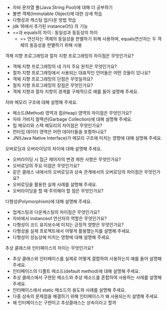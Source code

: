 - 자바 문자열 풀(Java String Pool)에 대해 더 공부하기 <br>
- 불변 객체(Immutable Object)에 대한 상세 학습 <br>
- 다형성과 캐스팅 업/다운 방법 학습 <br>
- jdk 16에서 추가된 instanceOf() 의 기능
- ==과 equals의 차이 : 동일성과 동등성의 차이
  - == 연산자는 객체의 동일성을 판별하기 위해 사용하며, equals연산자는 두 객체의 동등성을 판별하기 위해 사용

객체 지향 프로그래밍과 절차 지향 프로그래밍의 차이점은 무엇인가요? <br>
- 객체 지향 프로그래밍의 네 가지 주요 원칙은 무엇인가요?
- 절차 지향 프로그래밍에서 사용되는 대표적인 언어들은 어떤 것들이 있나요?
- 객체 지향 프로그래밍의 단점은 무엇일까요?
- 절차 지향 프로그래밍의 장점은 무엇인가요?
- 객체 지향과 절차 지향의 경계를 구체적으로 예를 들어 설명해 주세요.

자바 메모리 구조에 대해 설명해 주세요. <br>
- 메소드(Method) 영역과 힙(Heap) 영역의 차이점은 무엇인가요?
- 자바 가비지 컬렉션(Garbage Collection)에 대해 설명해 주세요.
- 힙 메모리와 스택 메모리의 차이점은 무엇인가요?
- 런타임 데이터 영역은 어떤 데이터들을 포함하나요?
- JNI(Java Native Interface)가 메모리 구조에 미치는 영향에 대해 설명해 주세요.

오버로딩과 오버라이딩의 차이에 대해 설명해 주세요. <br>
- 오버라이딩 시 접근 제어자의 변경 제한 사항은 무엇인가요?
- 오버로딩의 주요 이점은 무엇인가요?
- 같은 클래스 내에서의 오버로딩과 상속 관계에서의 오버로딩의 차이점은 무엇인가요?
- 오버로딩을 활용한 실제 사례를 설명해 주세요.
- 오버라이딩을 할 때 주의해야 할 점은 무엇인가요?

다형성(Polymorphism)에 대해 설명해 주세요.
- 업케스팅과 다운케스팅의 차이점은 무엇인가요?
- 자바에서 instanceof 연산자의 역할은 무엇인가요?
- 다형성이 코드 유지보수에 미치는 긍정적 영향은 무엇인가요?
- 다형성을 실제 프로젝트에서 어떻게 활용했는지를 설명해 주세요.
-  다형성이 성능상에 미치는 영향에 대해 설명해 주세요.

추상 클래스와 인터페이스의 차이는 무엇인가요?
- 추상 클래스와 인터페이스를 실제로 어떻게 결합하여 사용하는지 예를 들어 설명해 주세요.
- 인터페이스의 디폴트 메소드(default method)에 대해 설명해 주세요.
- 추상 클래스에서 구현된 메소드와 추상 메소드를 혼합하여 사용하는 사례를 설명해 주세요.
- 인터페이스에서 static 메소드의 용도와 사례를 설명해 주세요.
- 다중 상속의 문제점을 해결하기 위해 인터페이스가 왜 사용되는지 설명해 주세요.
- 왜 인터페이스는 구현이고 추상클래스는 상속이라고 할까

